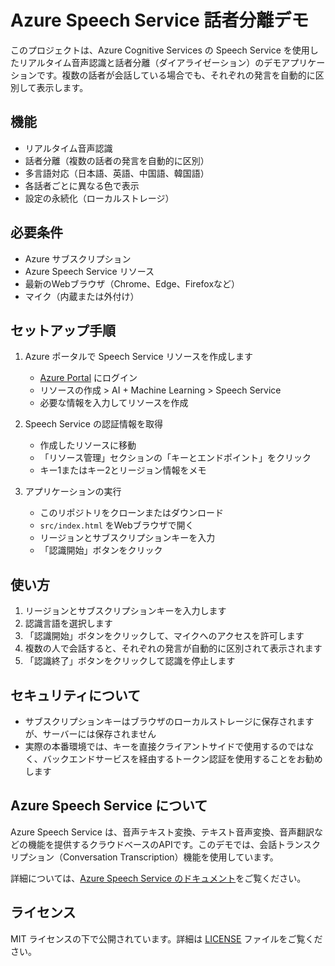 # Azure Speech Service 話者分離デモ

このプロジェクトは、Azure Cognitive Services の Speech Service を使用したリアルタイム音声認識と話者分離（ダイアライゼーション）のデモアプリケーションです。複数の話者が会話している場合でも、それぞれの発言を自動的に区別して表示します。

## 機能

- リアルタイム音声認識
- 話者分離（複数の話者の発言を自動的に区別）
- 多言語対応（日本語、英語、中国語、韓国語）
- 各話者ごとに異なる色で表示
- 設定の永続化（ローカルストレージ）

## 必要条件

- Azure サブスクリプション
- Azure Speech Service リソース
- 最新のWebブラウザ（Chrome、Edge、Firefoxなど）
- マイク（内蔵または外付け）

## セットアップ手順

1. Azure ポータルで Speech Service リソースを作成します
   - [Azure Portal](https://portal.azure.com/) にログイン
   - リソースの作成 > AI + Machine Learning > Speech Service
   - 必要な情報を入力してリソースを作成

2. Speech Service の認証情報を取得
   - 作成したリソースに移動
   - 「リソース管理」セクションの「キーとエンドポイント」をクリック
   - キー1またはキー2とリージョン情報をメモ

3. アプリケーションの実行
   - このリポジトリをクローンまたはダウンロード
   - `src/index.html` をWebブラウザで開く
   - リージョンとサブスクリプションキーを入力
   - 「認識開始」ボタンをクリック

## 使い方

1. リージョンとサブスクリプションキーを入力します
2. 認識言語を選択します
3. 「認識開始」ボタンをクリックして、マイクへのアクセスを許可します
4. 複数の人で会話すると、それぞれの発言が自動的に区別されて表示されます
5. 「認識終了」ボタンをクリックして認識を停止します

## セキュリティについて

- サブスクリプションキーはブラウザのローカルストレージに保存されますが、サーバーには保存されません
- 実際の本番環境では、キーを直接クライアントサイドで使用するのではなく、バックエンドサービスを経由するトークン認証を使用することをお勧めします

## Azure Speech Service について

Azure Speech Service は、音声テキスト変換、テキスト音声変換、音声翻訳などの機能を提供するクラウドベースのAPIです。このデモでは、会話トランスクリプション（Conversation Transcription）機能を使用しています。

詳細については、[Azure Speech Service のドキュメント](https://docs.microsoft.com/ja-jp/azure/cognitive-services/speech-service/overview)をご覧ください。

## ライセンス

MIT ライセンスの下で公開されています。詳細は [LICENSE](LICENSE) ファイルをご覧ください。